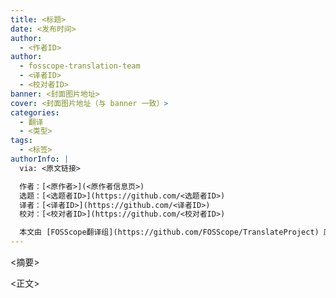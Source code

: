 ```yaml
---
title: <标题>
date: <发布时间>
author:
  - <作者ID>
author:
  - fosscope-translation-team
  - <译者ID>
  - <校对者ID>
banner: <封面图片地址>
cover: <封面图片地址（与 banner 一致）>
categories:
  - 翻译
  - <类型>
tags:
  - <标签>
authorInfo: |
  via: <原文链接>

  作者：[<原作者>](<原作者信息页>)
  选题：[<选题者ID>](https://github.com/<选题者ID>)
  译者：[<译者ID>](https://github.com/<译者ID>)
  校对：[<校对者ID>](https://github.com/<校对者ID>)

  本文由 [FOSScope翻译组](https://github.com/FOSScope/TranslateProject) 原创编译，[开源观察](https://fosscope.com/) 荣誉推出
---
```


<!-- 所有在被 `<>` 标记的地方都需要被替换成对应的内容 -->

<摘要>

<!-- more -->

<正文>
